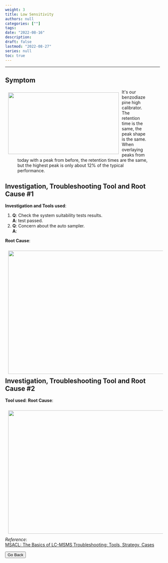```yaml
---
weight: 3
title: Low Sensitivity
authors: null
categories: [""]
tags: 
date: "2022-08-16"
description:  
draft: false
lastmod: "2022-08-27"
series: null
toc: true
---
```




<!--more-->
---

## Symptom
<div class = "row">
<img width ="360" height= "200" src = "/docs/images/Screenshot 2022-08-24 071956.png" style ="float: left" HSPACE="10" VSPACE="10"/>  
<figure>It's our benzodiazepine high calibrator.  The retention time is the same, the peak shape is the same.  When overlaying peaks from today with a peak from before, the retention times are the same, but the highest peak is only about 12% of the typical performance.</figure> 
</div>

## Investigation, Troubleshooting Tool and Root Cause #1

<b>Investigation and Tools used</b>:   
1) <b>Q</b>: Check the system suitability tests results.  
<b>A</b>: test passed.  
2) <b>Q</b>: Concern about the auto sampler.  
<b>A</b>: 

<b>Root Cause</b>: 

<div class = "row">
<img width ="720" height= "400" src = "/docs/images/" style ="float: left" HSPACE="10" VSPACE="10"/>  
<figure> </figure>
</div>

## Investigation, Troubleshooting Tool and Root Cause #2

<b>Tool used</b>: 
<b>Root Cause</b>: 

<div class = "row">
<img width ="720" height= "400" src = "/docs/images/" style ="float: left" HSPACE="10" VSPACE="10"/>
 
</div>

*Reference*:  
[MSACL: The Basics of LC-MSMS Troubleshooting: Tools, Strategy, Cases](https://www.msacl.org/index.php?header=Learning_Center&tab=Video_Library&subtab=Search_Video_Library)  

<button class="button" onclick="history.back()">Go Back</button>